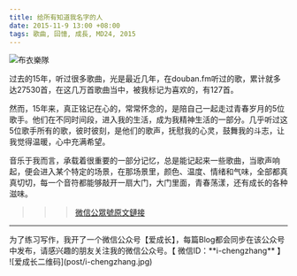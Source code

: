 ```yaml
---
title: 给所有知道我名字的人
date: 2015-11-9 13:00 +08:00
tags: 歌曲, 回憶, 成長, MD24, 2015
---
```


![布衣樂隊](post/buyi.jpg)

过去的15年，听过很多歌曲，光是最近几年，在douban.fm听过的歌，累计就多达27530首，在这几万首歌曲当中，被我标记为喜欢的，有127首。

然而，15年来，真正铭记在心的，常常怀念的，是陪自己一起走过青春岁月的5位歌手。他们在不同时间段，进入我的生活，成为我精神生活的一部分。几乎听过这5位歌手所有的歌，彼时彼刻，是他们的歌声，抚慰我的心灵，鼓舞我的斗志，让我觉得温暖，心中充满希望。

音乐于我而言，承载着很重要的一部分记忆，总是能记起来一些歌曲，当歌声响起，便会进入某个特定的场景，在那场景里，颜色、温度、情绪和气味，全部都真真切切，每一个音符都能够敲开一扇大门，大门里面，青春荡漾，还有成长的各种滋味。

>>> [微信公眾號原文鏈接](http://mp.weixin.qq.com/s?__biz=MzAwODI5MTQzNA==&mid=400539712&idx=1&sn=d16e053b557ae4030479d7659095502a&scene=1&srcid=1110FxCSbFJnMsx76lEmRdhx&key=d4b25ade3662d643198f6a356d0bbe98268320ca048754576b330de2656c28267914c27d54d04118af46951bcd4f4c94&ascene=0&uin=MTA4NzE1&devicetype=iMac+MacBookPro10%2C1+OSX+OSX+10.11.1+build(15B42)&version=11020201&pass_ticket=jAYVgX7JLNANVSBErWmNb0dSldZt34sFV4X%2B3KUI9Yc%3D)

***
<span class="footnotes">
为了练习写作，我开了一个微信公众号【爱成长】，每篇Blog都会同步在该公众号中发布，请感兴趣的朋友关注我的微信公众号。【 微信ID：**i-chengzhang** 】<br />
![爱成长二维码](post/i-chengzhang.jpg)
</span>